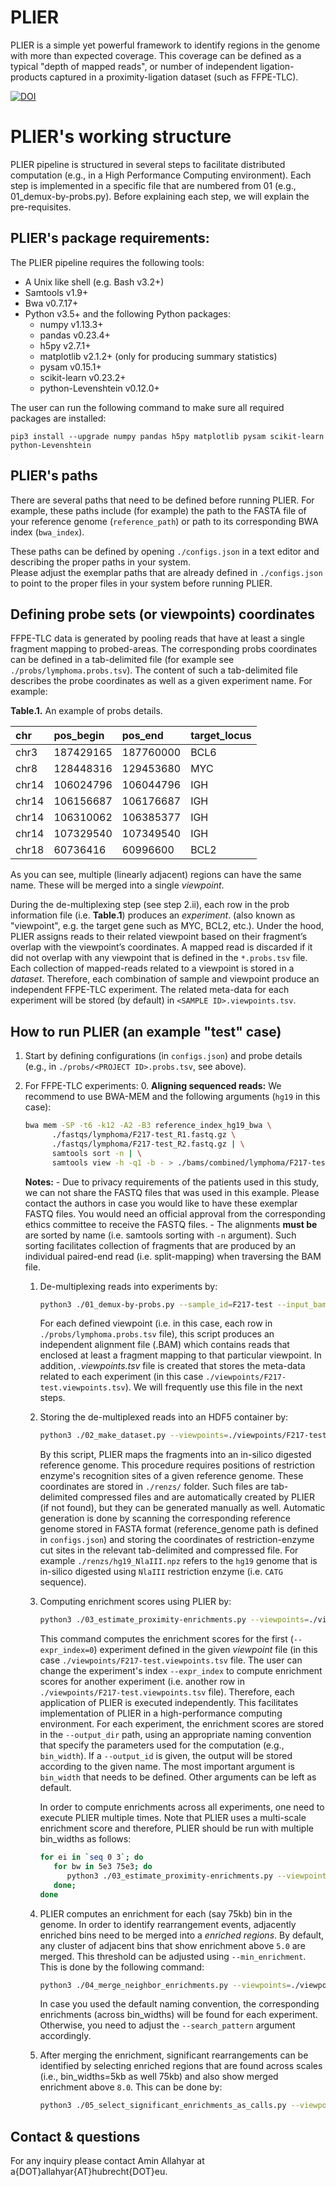 # PLIER
PLIER is a simple yet powerful framework to identify regions in the genome with more than expected coverage. 
This coverage can be defined as a typical "depth of mapped reads", or number of independent ligation-products 
captured in a proximity-ligation dataset (such as FFPE-TLC).

[![DOI](https://github.com/deLaatLab/PLIER/blob/main/zenodo.doi.svg)](https://zenodo.org/badge/latestdoi/300543907)

# PLIER's working structure
PLIER pipeline is structured in several steps to facilitate distributed computation (e.g., in a High Performance Computing environment).
Each step is implemented in a specific file that are numbered from 01 (e.g., 01_demux-by-probs.py).
Before explaining each step, we will explain the pre-requisites. 

## PLIER's package requirements:
The PLIER pipeline requires the following tools:
- A Unix like shell (e.g. Bash v3.2+)
- Samtools v1.9+
- Bwa v0.7.17+
- Python v3.5+ and the following Python packages:
    - numpy v1.13.3+
    - pandas v0.23.4+
    - h5py v2.7.1+
    - matplotlib v2.1.2+ (only for producing summary statistics)
    - pysam v0.15.1+
    - scikit-learn v0.23.2+
    - python-Levenshtein v0.12.0+

The user can run the following command to make sure all required packages are installed:
```
pip3 install --upgrade numpy pandas h5py matplotlib pysam scikit-learn python-Levenshtein
```

## PLIER's paths
There are several paths that need to be defined before running PLIER.
For example, these paths include (for example) the path to the FASTA file of your reference genome (`reference_path`) or path to its
corresponding BWA index (`bwa_index`).

These paths can be defined by opening `./configs.json` in a text editor and describing the proper paths in your system.  
Please adjust the exemplar paths that are already defined in `./configs.json` to point to the proper files in your system before running PLIER.  

## Defining probe sets (or viewpoints) coordinates
FFPE-TLC data is generated by pooling reads that have at least a single fragment mapping to probed-areas.
The corresponding probs coordinates can be defined in a tab-delimited file (for example see `./probs/lymphoma.probs.tsv`). 
The content of such a tab-delimited file describes the probe coordinates as well as a given experiment name. For example:

**Table.1.** An example of probs details.

|chr|pos_begin|pos_end|target_locus
|:---|:---|:---|:---|
|chr3|187429165|187760000|BCL6
|chr8|128448316|129453680|MYC
|chr14 |106024796|106044796|IGH
|chr14 |106156687|106176687|IGH
|chr14 |106310062|106385377|IGH
|chr14 |107329540|107349540|IGH
|chr18|60736416|60996600|BCL2

As you can see, multiple (linearly adjacent) regions can have the same name. These will be merged into a single *viewpoint*.

During the de-multiplexing step (see step 2.ii), each row in the prob information file (i.e. **Table.1**) produces an *experiment*. 
(also known as "viewpoint", e.g. the target gene such as MYC, BCL2, etc.). Under the hood, PLIER
assigns reads to their related viewpoint based on their fragment’s overlap with the viewpoint’s coordinates. 
A mapped read is discarded if it did not overlap with any viewpoint that is defined in the `*.probs.tsv` file.
Each collection of mapped-reads related to a viewpoint is stored in a *dataset*.
Therefore, each combination of sample and viewpoint produce an independent FFPE-TLC experiment. 
The related meta-data for each experiment will be stored (by default) in `<SAMPLE ID>.viewpoints.tsv`.

## How to run PLIER (an example "test" case)
1. Start by defining configurations (in `configs.json`) and probe details (e.g., in `./probs/<PROJECT ID>.probs.tsv`, see above).
   
2. For FFPE-TLC experiments:
   0. **Aligning sequenced reads:**
      We recommend to use BWA-MEM and the following arguments (`hg19` in this case):
      ```bash
      bwa mem -SP -t6 -k12 -A2 -B3 reference_index_hg19_bwa \
            ./fastqs/lymphoma/F217-test_R1.fastq.gz \
            ./fastqs/lymphoma/F217-test_R2.fastq.gz | \
            samtools sort -n | \
            samtools view -h -q1 -b - > ./bams/combined/lymphoma/F217-test.bam
      ```
      **Notes:**
         - Due to privacy requirements of the patients used in this study, we can not share the FASTQ files that was used in this example. Please contact the authors in case you would like
           to have these exemplar FASTQ files. You would need an official approval from the corresponding ethics committee to
           receive the FASTQ files.
         - The alignments **must be** are sorted by name (i.e. samtools sorting with `-n` argument). Such sorting facilitates
         collection of fragments that are produced by an individual paired-end read (i.e. split-mapping) when traversing the BAM file.
   
   1. De-multiplexing reads into experiments by: 
      ```bash
      python3 ./01_demux-by-probs.py --sample_id=F217-test --input_bam=./bams/combined/lymphoma/F217-test.bam --probs=./probs/lymphoma.probs.tsv --genome=hg19 
      ```
      For each defined viewpoint (i.e. in this case, each row in `./probs/lymphoma.probs.tsv` file), this script produces an independent 
      alignment file (.BAM) which contains reads that enclosed at least a fragment mapping to that particular viewpoint.
      In addition, *.viewpoints.tsv* file is created that stores the meta-data related to each experiment (in this case `./viewpoints/F217-test.viewpoints.tsv`).
      We will frequently use this file in the next steps.
      
   2. Storing the de-multiplexed reads into an HDF5 container by:
      ```bash
      python3 ./02_make_dataset.py --viewpoints=./viewpoints/F217-test.viewpoints.tsv
      ```
      By this script, PLIER maps the fragments into an in-silico digested reference genome. This procedure requires positions of restriction enzyme's
      recognition sites of a given reference genome. These coordinates are stored in `./renzs/` folder. 
      Such files are tab-delimited compressed files and are automatically created by PLIER (if not found), but they can be 
      generated manually as well. 
      Automatic generation is done by scanning the corresponding reference genome stored in FASTA format (reference_genome path is defined in `configs.json`) 
      and storing the coordinates of restriction-enzyme cut sites in the relevant tab-delimited and compressed file. 
      For example `./renzs/hg19_NlaIII.npz` refers to the `hg19` genome that is in-silico digested using `NlaIII` restriction 
      enzyme (i.e. `CATG` sequence).
   
   3. Computing enrichment scores using PLIER by: 
      ```bash
      python3 ./03_estimate_proximity-enrichments.py --viewpoints=./viewpoints/F217-test.viewpoints.tsv --expr_index=0 --bin_width=75e3
      ```
      This command computes the enrichment scores for the first (`--expr_index=0`) experiment defined in the given *viewpoint* 
      file (in this case `./viewpoints/F217-test.viewpoints.tsv` file. The
      user can change the experiment's index `--expr_index` to compute enrichment scores for another experiment 
      (i.e. another row in `./viewpoints/F217-test.viewpoints.tsv` file). 
      Therefore, each application of PLIER is executed independently. This facilitates implementation of PLIER in a high-performance computing environment.
      For each experiment, the enrichment scores are stored in the `--output_dir` path, using an appropriate naming convention that specify the parameters 
      used for the computation (e.g., `bin_width`). If a `--output_id` is given, the output will be stored according to the given name.
      The most important argument is `bin_width` that needs to be defined. Other arguments can be left as default. 
      
      In order to compute enrichments across all experiments, one need to execute PLIER multiple times. Note that PLIER uses a 
      multi-scale enrichment score and therefore, PLIER should be run with multiple bin_widths as follows: 
      ```bash
      for ei in `seq 0 3`; do
         for bw in 5e3 75e3; do
            python3 ./03_estimate_proximity-enrichments.py --viewpoints=./viewpoints/F217-test.viewpoints.tsv --expr_index=${ei} --bin_width=${bw} --n_epoch=10;
         done; 
      done
      ```
   4. PLIER computes an enrichment for each (say 75kb) bin in the genome. In order to identify rearrangement events, 
      adjacently enriched bins need to be merged into a *enriched regions*. By default, any cluster of adjacent bins that show
      enrichment above `5.0` are merged. This threshold can be adjusted using `--min_enrichment`.  
      This is done by the following command:
      ```bash
      python3 ./04_merge_neighbor_enrichments.py --viewpoints=./viewpoints/F217-test.viewpoints.tsv
      ```
      In case you used the default naming convention, the corresponding enrichments (across bin_widths) will be found for each experiment.
      Otherwise, you need to adjust the `--search_pattern` argument accordingly.
   
   5. After merging the enrichment, significant rearrangements can be identified by selecting 
      enriched regions that are found across scales (i.e., bin_widths=5kb as well 75kb) and also show merged enrichment 
      above `8.0`. This can be done by:
      ```bash
      python3 ./05_select_significant_enrichments_as_calls.py --viewpoints=./viewpoints/F217-test.viewpoints.tsv
      ```

## Contact & questions
For any inquiry please contact Amin Allahyar at a{DOT}allahyar{AT}hubrecht{DOT}eu.


